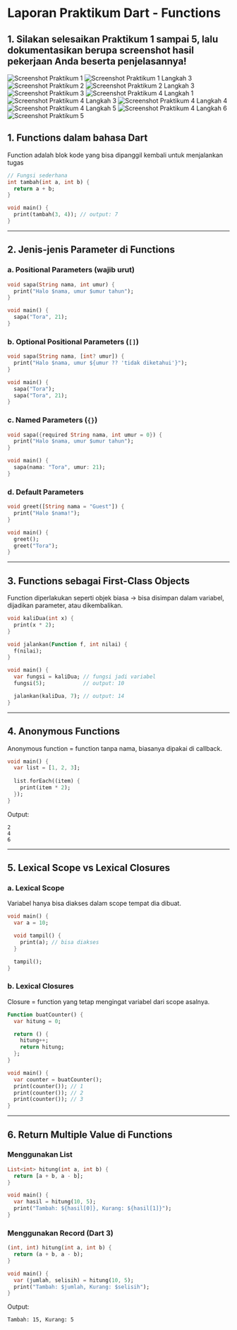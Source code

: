 # Laporan Praktikum Dart - Functions
## 1. Silakan selesaikan Praktikum 1 sampai 5, lalu dokumentasikan berupa screenshot hasil pekerjaan Anda beserta penjelasannya!
![Screenshot Praktikum 1](img/01.png)
![Screenshot Praktikum 1 Langkah 3](img/02.png)
![Screenshot Praktikum 2](img/03.png)
![Screenshot Praktikum 2 Langkah 3](img/04.png)
![Screenshot Praktikum 3](img/05.png)
![Screenshot Praktikum 4 Langkah 1](img/06.png)
![Screenshot Praktikum 4 Langkah 3](img/07.png)
![Screenshot Praktikum 4 Langkah 4](img/08.png)
![Screenshot Praktikum 4 Langkah 5](img/09.png)
![Screenshot Praktikum 4 Langkah 6](img/10.png)
![Screenshot Praktikum 5](img/11.png)

## 1. Functions dalam bahasa Dart
Function adalah blok kode yang bisa dipanggil kembali untuk menjalankan tugas

```dart
// Fungsi sederhana
int tambah(int a, int b) {
  return a + b;
}

void main() {
  print(tambah(3, 4)); // output: 7
}
```

---

## 2. Jenis-jenis Parameter di Functions

### a. Positional Parameters (wajib urut)
```dart
void sapa(String nama, int umur) {
  print("Halo $nama, umur $umur tahun");
}

void main() {
  sapa("Tora", 21);
}
```

### b. Optional Positional Parameters (`[]`)
```dart
void sapa(String nama, [int? umur]) {
  print("Halo $nama, umur ${umur ?? 'tidak diketahui'}");
}

void main() {
  sapa("Tora");
  sapa("Tora", 21);
}
```

### c. Named Parameters (`{}`)
```dart
void sapa({required String nama, int umur = 0}) {
  print("Halo $nama, umur $umur tahun");
}

void main() {
  sapa(nama: "Tora", umur: 21);
}
```

### d. Default Parameters
```dart
void greet([String nama = "Guest"]) {
  print("Halo $nama!");
}

void main() {
  greet();
  greet("Tora");
}
```

---

## 3. Functions sebagai First-Class Objects
Function diperlakukan seperti objek biasa → bisa disimpan dalam variabel, dijadikan parameter, atau dikembalikan.

```dart
void kaliDua(int x) {
  print(x * 2);
}

void jalankan(Function f, int nilai) {
  f(nilai);
}

void main() {
  var fungsi = kaliDua; // fungsi jadi variabel
  fungsi(5);            // output: 10

  jalankan(kaliDua, 7); // output: 14
}
```

---

## 4. Anonymous Functions
Anonymous function = function tanpa nama, biasanya dipakai di callback.

```dart
void main() {
  var list = [1, 2, 3];
  
  list.forEach((item) {
    print(item * 2);
  });
}
```

Output:
```
2
4
6
```

---

## 5. Lexical Scope vs Lexical Closures

### a. Lexical Scope
Variabel hanya bisa diakses dalam scope tempat dia dibuat.

```dart
void main() {
  var a = 10;

  void tampil() {
    print(a); // bisa diakses
  }

  tampil();
}
```

### b. Lexical Closures
Closure = function yang tetap mengingat variabel dari scope asalnya.

```dart
Function buatCounter() {
  var hitung = 0;

  return () {
    hitung++;
    return hitung;
  };
}

void main() {
  var counter = buatCounter();
  print(counter()); // 1
  print(counter()); // 2
  print(counter()); // 3
}
```

---

## 6. Return Multiple Value di Functions

### Menggunakan List
```dart
List<int> hitung(int a, int b) {
  return [a + b, a - b];
}

void main() {
  var hasil = hitung(10, 5);
  print("Tambah: ${hasil[0]}, Kurang: ${hasil[1]}");
}
```

### Menggunakan Record (Dart 3)
```dart
(int, int) hitung(int a, int b) {
  return (a + b, a - b);
}

void main() {
  var (jumlah, selisih) = hitung(10, 5);
  print("Tambah: $jumlah, Kurang: $selisih");
}
```

Output:
```
Tambah: 15, Kurang: 5
```
